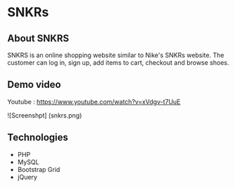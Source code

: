 # SNKRs

## About SNKRS
SNKRS is an online shopping website similar to Nike's SNKRs website. The customer can log in, sign up, add items to cart, checkout and browse shoes.

## Demo video
Youtube : https://www.youtube.com/watch?v=xVdgv-t7UuE

![Screenshpt] (snkrs.png)

## Technologies
- PHP
- MySQL
- Bootstrap Grid
- jQuery
